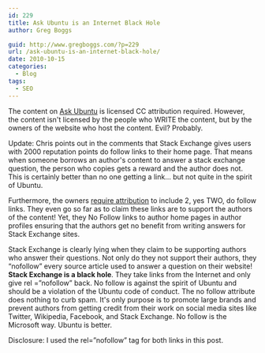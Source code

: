 ```yaml
---
id: 229
title: Ask Ubuntu is an Internet Black Hole
author: Greg Boggs

guid: http://www.gregboggs.com/?p=229
url: /ask-ubuntu-is-an-internet-black-hole/
date: 2010-10-15
categories:
  - Blog
tags:
  - SEO
---
```

The content on [Ask Ubuntu][1] is licensed CC attribution required. However, the content isn't licensed by the people who WRITE the content, but by the owners of the website who host the content. Evil? Probably.

Update: Chris points out in the comments that Stack Exchange gives users with 2000 reputation points do follow links to their home page. That means when someone borrows an author's content to answer a stack exchange question, the person who copies gets a reward and the author does not. This is certainly better than no one getting a link&#8230; but not quite in the spirit of Ubuntu.

Furthermore, the owners [require attribution][2] to include 2, yes TWO, do follow links. They even go so far as to claim these links are to support the authors of the content! Yet, they No Follow links to author home pages in author profiles ensuring that the authors get no benefit from writing answers for Stack Exchange sites.

Stack Exchange is clearly lying when they claim to be supporting authors who answer their questions. Not only do they not support their authors, they &#8220;nofollow&#8221; every source article used to answer a question on their website! **Stack Exchange is a black hole**. They take links from the Internet and only give rel =&#8221;nofollow&#8221; back. No follow is against the spirit of Ubuntu and should be a violation of the Ubuntu code of conduct. The no follow attribute does nothing to curb spam. It's only purpose is to promote large brands and prevent authors from getting credit from their work on social media sites like Twitter, Wikipedia, Facebook, and Stack Exchange. No follow is the Microsoft way. Ubuntu is better.

Disclosure: I used the rel=&#8221;nofollow&#8221; tag for both links in this post.

 [1]: http://askubuntu.com/
 [2]: http://blog.stackoverflow.com/2009/06/attribution-required/